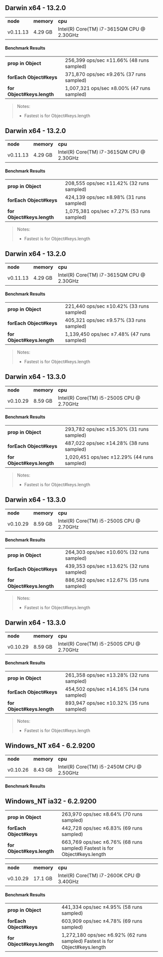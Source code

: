 Darwin x64 - 13.2.0
-----

<table><tr><td><b>node</b></td><td><b>memory</b></td><td><b>cpu</b></td></tr><tr><td>v0.11.13</td><td>4.29 GB</td><td>Intel(R) Core(TM) i7-3615QM CPU @ 2.30GHz</td></tr></table>

#### Benchmark Results ####

<table><tr><td><b>prop in Object</b></td><td>256,399 ops/sec ±11.66% (48 runs sampled)
</td></tr><tr><td><b>forEach Object#keys</b></td><td>371,870 ops/sec ±9.26% (37 runs sampled)
</td></tr><tr><td><b>for Object#keys.length</b></td><td>1,007,321 ops/sec ±8.00% (47 runs sampled)
</td></tr></table>

> Notes:
> - Fastest is for Object#keys.length


Darwin x64 - 13.2.0
-----

<table><tr><td><b>node</b></td><td><b>memory</b></td><td><b>cpu</b></td></tr><tr><td>v0.11.13</td><td>4.29 GB</td><td>Intel(R) Core(TM) i7-3615QM CPU @ 2.30GHz</td></tr></table>

#### Benchmark Results ####

<table><tr><td><b>prop in Object</b></td><td>208,555 ops/sec ±11.42% (32 runs sampled)
</td></tr><tr><td><b>forEach Object#keys</b></td><td>424,139 ops/sec ±8.98% (31 runs sampled)
</td></tr><tr><td><b>for Object#keys.length</b></td><td>1,075,381 ops/sec ±7.27% (53 runs sampled)
</td></tr></table>

> Notes:
> - Fastest is for Object#keys.length


Darwin x64 - 13.2.0
-----

<table><tr><td><b>node</b></td><td><b>memory</b></td><td><b>cpu</b></td></tr><tr><td>v0.11.13</td><td>4.29 GB</td><td>Intel(R) Core(TM) i7-3615QM CPU @ 2.30GHz</td></tr></table>

#### Benchmark Results ####

<table><tr><td><b>prop in Object</b></td><td>221,440 ops/sec ±10.42% (33 runs sampled)
</td></tr><tr><td><b>forEach Object#keys</b></td><td>405,321 ops/sec ±9.57% (33 runs sampled)
</td></tr><tr><td><b>for Object#keys.length</b></td><td>1,139,450 ops/sec ±7.48% (47 runs sampled)
</td></tr></table>

> Notes:
> - Fastest is for Object#keys.length


Darwin x64 - 13.3.0
-----

<table><tr><td><b>node</b></td><td><b>memory</b></td><td><b>cpu</b></td></tr><tr><td>v0.10.29</td><td>8.59 GB</td><td>Intel(R) Core(TM) i5-2500S CPU @ 2.70GHz</td></tr></table>

#### Benchmark Results ####

<table><tr><td><b>prop in Object</b></td><td>293,782 ops/sec ±15.30% (31 runs sampled)
</td></tr><tr><td><b>forEach Object#keys</b></td><td>487,022 ops/sec ±14.28% (38 runs sampled)
</td></tr><tr><td><b>for Object#keys.length</b></td><td>1,020,451 ops/sec ±12.29% (44 runs sampled)
</td></tr></table>

> Notes:
> - Fastest is for Object#keys.length


Darwin x64 - 13.3.0
-----

<table><tr><td><b>node</b></td><td><b>memory</b></td><td><b>cpu</b></td></tr><tr><td>v0.10.29</td><td>8.59 GB</td><td>Intel(R) Core(TM) i5-2500S CPU @ 2.70GHz</td></tr></table>

#### Benchmark Results ####

<table><tr><td><b>prop in Object</b></td><td>264,303 ops/sec ±10.60% (32 runs sampled)
</td></tr><tr><td><b>forEach Object#keys</b></td><td>439,353 ops/sec ±13.62% (32 runs sampled)
</td></tr><tr><td><b>for Object#keys.length</b></td><td>886,582 ops/sec ±12.67% (35 runs sampled)
</td></tr></table>

> Notes:
> - Fastest is for Object#keys.length


Darwin x64 - 13.3.0
-----

<table><tr><td><b>node</b></td><td><b>memory</b></td><td><b>cpu</b></td></tr><tr><td>v0.10.29</td><td>8.59 GB</td><td>Intel(R) Core(TM) i5-2500S CPU @ 2.70GHz</td></tr></table>

#### Benchmark Results ####

<table><tr><td><b>prop in Object</b></td><td>261,358 ops/sec ±13.28% (32 runs sampled)
</td></tr><tr><td><b>forEach Object#keys</b></td><td>454,502 ops/sec ±14.16% (34 runs sampled)
</td></tr><tr><td><b>for Object#keys.length</b></td><td>893,947 ops/sec ±10.32% (35 runs sampled)
</td></tr></table>

> Notes:
> - Fastest is for Object#keys.length


Windows_NT x64 - 6.2.9200
-----

<table><tr><td><b>node</b></td><td><b>memory</b></td><td><b>cpu</b></td></tr><tr><td>v0.10.26</td><td>8.43 GB</td><td>Intel(R) Core(TM) i5-2450M CPU @ 2.50GHz</td></tr></table>

#### Benchmark Results ####

<table><tr><td><b>prop in Object</b></td><td>263,970 ops/sec ±8.64% (70 runs sampled)
</td></tr><tr><td><b>forEach Object#keys</b></td><td>442,728 ops/sec ±6.83% (69 runs sampled)
</td></tr><tr><td><b>for Object#keys.length</b></td><td>663,769 ops/sec ±6.76% (68 runs sampled)
Fastest is for Object#keys.length
</td></tr>

Windows_NT ia32 - 6.2.9200
-----

<table><tr><td><b>node</b></td><td><b>memory</b></td><td><b>cpu</b></td></tr><tr><td>v0.10.29</td><td>17.1 GB</td><td>Intel(R) Core(TM) i7-2600K CPU @ 3.40GHz</td></tr></table>

#### Benchmark Results ####

<table><tr><td><b>prop in Object</b></td><td>441,334 ops/sec ±4.95% (58 runs sampled)
</td></tr><tr><td><b>forEach Object#keys</b></td><td>603,909 ops/sec ±4.78% (69 runs sampled)
</td></tr><tr><td><b>for Object#keys.length</b></td><td>1,272,180 ops/sec ±6.92% (62 runs sampled)
Fastest is for Object#keys.length
</td></tr>

